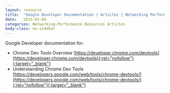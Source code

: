 ```yaml
---
layout: resource
title:  "Google Developer Documentation | Articles | Networking Performance"
date:   2015-03-04
categories: Networking-Performance Resources Articles
body-class: no-sidebar
---
```


Google Developer documentation for:

* Chrome Dev Tools Overview [https://developer.chrome.com/devtools](https://developer.chrome.com/devtools){:rel="nofollow"}{:target="_blank"}
* Understanding Chrome Dev Tools [https://developers.google.com/web/tools/chrome-devtools/](https://developers.google.com/web/tools/chrome-devtools/){:rel="nofollow"}{:target="_blank"}